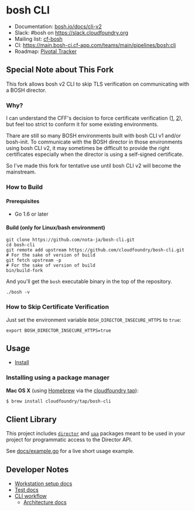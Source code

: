# bosh CLI

* Documentation: [bosh.io/docs/cli-v2](https://bosh.io/docs/cli-v2.html)
* Slack: #bosh on <https://slack.cloudfoundry.org>
* Mailing list: [cf-bosh](https://lists.cloudfoundry.org/pipermail/cf-bosh)
* CI: <https://main.bosh-ci.cf-app.com/teams/main/pipelines/bosh:cli>
* Roadmap: [Pivotal Tracker](https://www.pivotaltracker.com/n/projects/956238)

## Special Note about This Fork

This fork allows bosh v2 CLI to skip TLS verification on communicating with a BOSH director.

### Why?

I can understand the CFF's decision to force certificate verification ([1](https://github.com/cloudfoundry/bosh-cli/issues/82), [2](https://github.com/cloudfoundry/bosh-cli/issues/168)), but feel too strict to conform it for some existing environments.

Thare are still so many BOSH environments built with bosh CLI v1 and/or bosh-init. To communicate with the BOSH director in those environments using bosh CLI v2, it may sometimes be difficult to provide the right certificates especially when the director is using a self-signed certificate.

So I've made this fork for tentative use until bosh CLI v2 will become the mainstream.

### How to Build

#### Prerequisites

* Go 1.6 or later

#### Build (only for Linux/bash environment)

```
git clone https://github.com/nota-ja/bosh-cli.git
cd bosh-cli
git remote add upstream https://github.com/cloudfoundry/bosh-cli.git  # For the sake of version of build
git fetch upstream -p                                                 # For the sake of version of build
bin/build-fork
```

And you'll get the `bosh` executable binary in the top of the repository.

```
./bosh -v
```

### How to Skip Certificate Verification

Just set the environment variable `BOSH_DIRECTOR_INSECURE_HTTPS` to `true`:

```
export BOSH_DIRECTOR_INSECURE_HTTPS=true
```

## Usage

- [Install](https://bosh.io/docs/cli-v2.html)

### Installing using a package manager

**Mac OS X** (using [Homebrew](http://brew.sh/) via the [cloudfoundry tap](https://github.com/cloudfoundry/homebrew-tap)):

```sh
$ brew install cloudfoundry/tap/bosh-cli
```

## Client Library

This project includes [`director`](director/interfaces.go) and [`uaa`](uaa/interfaces.go) packages meant to be used in your project for programmatic access to the Director API.

See [docs/example.go](docs/example.go) for a live short usage example.

## Developer Notes

- [Workstation setup docs](docs/build.md)
- [Test docs](docs/test.md)
- [CLI workflow](docs/cli_workflow.md)
  - [Architecture docs](docs/architecture.md)
